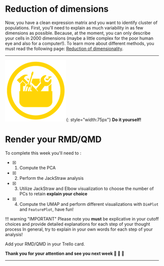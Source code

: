
# Reduction of dimensions

Now, you have a clean expression matrix and you want to identify cluster of populations.
First, you'll need to explain as much variability in as few dimensions as possible. Because,
at the moment, you can only describe your cells in 2000 dimensions (maybe a little complex
for the poor human eye and also for a computer!). To learn more about different methods,
you must read the following page: [Reduction of dimensionality](./redim.md).

---

![](../R-IOC/images/toolbox-do-it-yourself.png){: style="width:75px"} **Do it yourself!**

# Render your RMD/QMD

To complete this week you'll need to :

- [x] 1. Compute the PCA
- [x] 2. Perform the JackStraw analysis
- [x] 3. Utilize JackStraw and Elbow visualization to choose the number of PCs to retain 
     **explain your choice** 
- [x] 4. Compute the UMAP and perform different visualizations with `DimPlot` and 
     `FeaturePlot`, have fun!

!!! warning "IMPORTANT"
    Please note you **must** be explicative in your cutoff choices and
    provide detailed explanations for each step of your thought process 
    In general, try to explain in your own words for each step of your analysis!

Add your RMD/QMD in your Trello card.


**Thank you for your attention and see you next week :clap: :clap: :clap:**

----